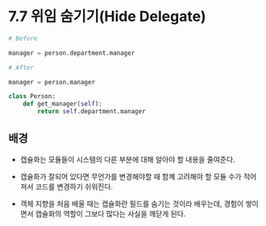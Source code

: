 # 7.7 위임 숨기기(Hide Delegate)

```python
# Before

manager = person.department.manager
```



```python
# After

manager = person.manager

class Person:
    def get_manager(self):
        return self.department.manager
```



## 배경

* 캡슐화는 모듈들이 시스템의 다른 부분에 대해 알아야 할 내용을 줄여준다.

* 캡슐화가 잘되어 있다면 무언가를 변경해야할 때 함꼐 고려해야 할 모듈 수가 적어져서 코드를 변경하기 쉬워진다.

* 객체 지향을 처음 배울 때는 캡슐화란 필드를 숨기는 것이라 배우는데, 경험이 쌓이면서 캡슐화의 역할이 그보다 많다는 사실을 깨닫게 된다.

    